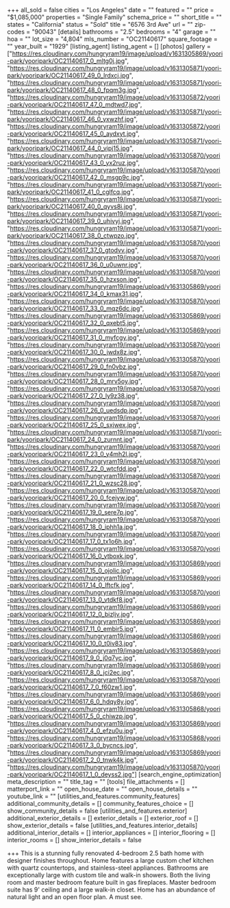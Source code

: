 +++
all_sold = false
cities = "Los Angeles"
date = ""
featured = ""
price = "$1,085,000"
properties = "Single Family"
schema_price = ""
short_title = ""
states = "California"
status = "Sold"
title = "6576 3rd Ave"
url = ""
zip-codes = "90043"
[details]
bathrooms = "2.5"
bedrooms = "4"
garage = ""
hoa = ""
lot_size = "4,804"
mls_number = "OC21140617"
square_footage = ""
year_built = "1929"
[listing_agent]
listing_agent = []
[photos]
gallery = ["https://res.cloudinary.com/hungryram19/image/upload/v1631305869/yoori-park/yooripark/OC21140617_0_mltg0j.jpg", "https://res.cloudinary.com/hungryram19/image/upload/v1631305871/yoori-park/yooripark/OC21140617_49_0_lrdxcj.jpg", "https://res.cloudinary.com/hungryram19/image/upload/v1631305871/yoori-park/yooripark/OC21140617_48_0_fpqm3g.jpg", "https://res.cloudinary.com/hungryram19/image/upload/v1631305872/yoori-park/yooripark/OC21140617_47_0_mdtwd7.jpg", "https://res.cloudinary.com/hungryram19/image/upload/v1631305871/yoori-park/yooripark/OC21140617_46_0_yxwzhf.jpg", "https://res.cloudinary.com/hungryram19/image/upload/v1631305872/yoori-park/yooripark/OC21140617_45_0_aydxyt.jpg", "https://res.cloudinary.com/hungryram19/image/upload/v1631305871/yoori-park/yooripark/OC21140617_44_0_vipj15.jpg", "https://res.cloudinary.com/hungryram19/image/upload/v1631305870/yoori-park/yooripark/OC21140617_43_0_yx2ruz.jpg", "https://res.cloudinary.com/hungryram19/image/upload/v1631305870/yoori-park/yooripark/OC21140617_42_0_msgp9c.jpg", "https://res.cloudinary.com/hungryram19/image/upload/v1631305871/yoori-park/yooripark/OC21140617_41_0_cglfcq.jpg", "https://res.cloudinary.com/hungryram19/image/upload/v1631305871/yoori-park/yooripark/OC21140617_40_0_qyvs8i.jpg", "https://res.cloudinary.com/hungryram19/image/upload/v1631305871/yoori-park/yooripark/OC21140617_39_0_uhivyj.jpg", "https://res.cloudinary.com/hungryram19/image/upload/v1631305871/yoori-park/yooripark/OC21140617_38_0_ctwpzo.jpg", "https://res.cloudinary.com/hungryram19/image/upload/v1631305870/yoori-park/yooripark/OC21140617_37_0_gtodvv.jpg", "https://res.cloudinary.com/hungryram19/image/upload/v1631305870/yoori-park/yooripark/OC21140617_36_0_u0uwnr.jpg", "https://res.cloudinary.com/hungryram19/image/upload/v1631305870/yoori-park/yooripark/OC21140617_35_0_hzxson.jpg", "https://res.cloudinary.com/hungryram19/image/upload/v1631305869/yoori-park/yooripark/OC21140617_34_0_kmax31.jpg", "https://res.cloudinary.com/hungryram19/image/upload/v1631305870/yoori-park/yooripark/OC21140617_33_0_mqz6dc.jpg", "https://res.cloudinary.com/hungryram19/image/upload/v1631305869/yoori-park/yooripark/OC21140617_32_0_qxebt5.jpg", "https://res.cloudinary.com/hungryram19/image/upload/v1631305869/yoori-park/yooripark/OC21140617_31_0_myfcgy.jpg", "https://res.cloudinary.com/hungryram19/image/upload/v1631305870/yoori-park/yooripark/OC21140617_30_0_jwdx8z.jpg", "https://res.cloudinary.com/hungryram19/image/upload/v1631305870/yoori-park/yooripark/OC21140617_29_0_fn0vbz.jpg", "https://res.cloudinary.com/hungryram19/image/upload/v1631305870/yoori-park/yooripark/OC21140617_28_0_mrv5oy.jpg", "https://res.cloudinary.com/hungryram19/image/upload/v1631305870/yoori-park/yooripark/OC21140617_27_0_ly9z38.jpg", "https://res.cloudinary.com/hungryram19/image/upload/v1631305870/yoori-park/yooripark/OC21140617_26_0_uedsdp.jpg", "https://res.cloudinary.com/hungryram19/image/upload/v1631305870/yoori-park/yooripark/OC21140617_25_0_sxjwex.jpg", "https://res.cloudinary.com/hungryram19/image/upload/v1631305871/yoori-park/yooripark/OC21140617_24_0_zurnnt.jpg", "https://res.cloudinary.com/hungryram19/image/upload/v1631305870/yoori-park/yooripark/OC21140617_23_0_y4mh2l.jpg", "https://res.cloudinary.com/hungryram19/image/upload/v1631305870/yoori-park/yooripark/OC21140617_22_0_wtcfdd.jpg", "https://res.cloudinary.com/hungryram19/image/upload/v1631305870/yoori-park/yooripark/OC21140617_21_0_wzsc28.jpg", "https://res.cloudinary.com/hungryram19/image/upload/v1631305870/yoori-park/yooripark/OC21140617_20_0_fcejyw.jpg", "https://res.cloudinary.com/hungryram19/image/upload/v1631305870/yoori-park/yooripark/OC21140617_19_0_sere7p.jpg", "https://res.cloudinary.com/hungryram19/image/upload/v1631305870/yoori-park/yooripark/OC21140617_18_0_iphh1a.jpg", "https://res.cloudinary.com/hungryram19/image/upload/v1631305870/yoori-park/yooripark/OC21140617_17_0_tx1o6h.jpg", "https://res.cloudinary.com/hungryram19/image/upload/v1631305870/yoori-park/yooripark/OC21140617_16_0_ytboxk.jpg", "https://res.cloudinary.com/hungryram19/image/upload/v1631305869/yoori-park/yooripark/OC21140617_15_0_ojolic.jpg", "https://res.cloudinary.com/hungryram19/image/upload/v1631305869/yoori-park/yooripark/OC21140617_14_0_lftcfk.jpg", "https://res.cloudinary.com/hungryram19/image/upload/v1631305870/yoori-park/yooripark/OC21140617_13_0_vtdkf8.jpg", "https://res.cloudinary.com/hungryram19/image/upload/v1631305869/yoori-park/yooripark/OC21140617_12_0_bizljv.jpg", "https://res.cloudinary.com/hungryram19/image/upload/v1631305869/yoori-park/yooripark/OC21140617_11_0_embir5.jpg", "https://res.cloudinary.com/hungryram19/image/upload/v1631305869/yoori-park/yooripark/OC21140617_10_0_t0iv83.jpg", "https://res.cloudinary.com/hungryram19/image/upload/v1631305869/yoori-park/yooripark/OC21140617_9_0_j0q7yc.jpg", "https://res.cloudinary.com/hungryram19/image/upload/v1631305869/yoori-park/yooripark/OC21140617_8_0_jci2ec.jpg", "https://res.cloudinary.com/hungryram19/image/upload/v1631305870/yoori-park/yooripark/OC21140617_7_0_f60zw1.jpg", "https://res.cloudinary.com/hungryram19/image/upload/v1631305869/yoori-park/yooripark/OC21140617_6_0_hdqy8y.jpg", "https://res.cloudinary.com/hungryram19/image/upload/v1631305868/yoori-park/yooripark/OC21140617_5_0_chiwzp.jpg", "https://res.cloudinary.com/hungryram19/image/upload/v1631305869/yoori-park/yooripark/OC21140617_4_0_efzu0u.jpg", "https://res.cloudinary.com/hungryram19/image/upload/v1631305868/yoori-park/yooripark/OC21140617_3_0_bycncs.jpg", "https://res.cloudinary.com/hungryram19/image/upload/v1631305869/yoori-park/yooripark/OC21140617_2_0_tnwk4k.jpg", "https://res.cloudinary.com/hungryram19/image/upload/v1631305870/yoori-park/yooripark/OC21140617_1_0_deyss2.jpg"]
[search_engine_optimization]
meta_description = ""
title_tag = ""
[tools]
file_attachments = []
matterport_link = ""
open_house_date = ""
open_house_details = ""
youtube_link = ""
[utilities_and_features.community_features]
additional_community_details = []
community_features_choice = []
show_community_details = false
[utilities_and_features.exterior]
additional_exterior_details = []
exterior_details = []
exterior_roof = []
show_exterior_details = false
[utilities_and_features.interior_details]
additional_interior_details = []
interior_appliances = []
interior_flooring = []
interior_rooms = []
show_interior_details = false

+++
This is a stunning fully renovated 4-bedroom 2.5 bath home with designer finishes throughout. Home features a large custom chef kitchen with quartz countertops, and stainless-steel appliances. Bathrooms are exceptionally large with custom tile and walk-in showers. Both the living room and master bedroom feature built in gas fireplaces. Master bedroom suite has 9' ceiling and a large walk-in closet. Home has an abundance of natural light and an open floor plan. A must see.
